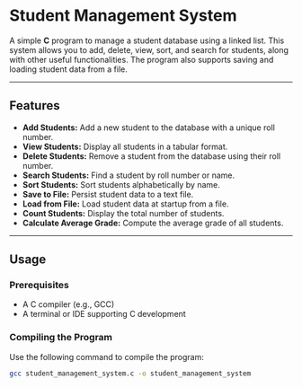 # Student Management System

A simple **C** program to manage a student database using a linked list. This system allows you to add, delete, view, sort, and search for students, along with other useful functionalities. The program also supports saving and loading student data from a file.

---

## Features

- **Add Students:** Add a new student to the database with a unique roll number.
- **View Students:** Display all students in a tabular format.
- **Delete Students:** Remove a student from the database using their roll number.
- **Search Students:** Find a student by roll number or name.
- **Sort Students:** Sort students alphabetically by name.
- **Save to File:** Persist student data to a text file.
- **Load from File:** Load student data at startup from a file.
- **Count Students:** Display the total number of students.
- **Calculate Average Grade:** Compute the average grade of all students.

---

## Usage

### Prerequisites
- A C compiler (e.g., GCC)
- A terminal or IDE supporting C development

### Compiling the Program
Use the following command to compile the program:
```bash
gcc student_management_system.c -o student_management_system
